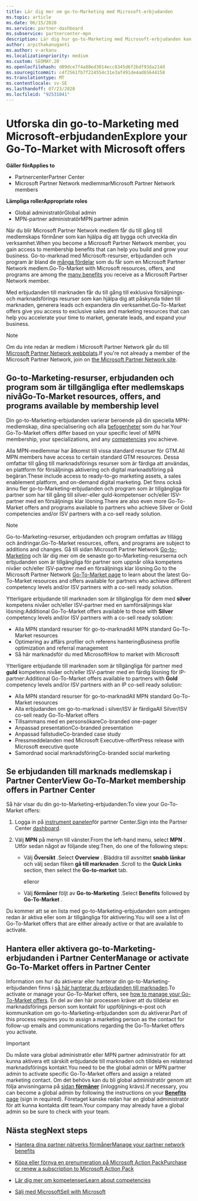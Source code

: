 ```yaml
---
title: Lär dig mer om go-to-Marketing med Microsoft-erbjudanden
ms.topic: article
ms.date: 06/15/2020
ms.service: partner-dashboard
ms.subservice: partnercenter-mpn
description: Lär dig hur go-to-Marketing med Microsoft-erbjudanden kan hjälpa dig att påskynda tiden till marknaden, generera leads och utöka din verksamhet.
author: arpithakanuganti
ms.author: v-arkanu
ms.localizationpriority: medium
ms.custom: SEOMAY.20
ms.openlocfilehash: d09dce7f4a80ed3014ecc8345d6f2bdf93da214d
ms.sourcegitcommit: c4f2561fb7f224554c31e3af491de4ad65644158
ms.translationtype: MT
ms.contentlocale: sv-SE
ms.lasthandoff: 07/23/2020
ms.locfileid: "92531041"
---
```

# <a name="explore-your-go-to-market-with-microsoft-offers"></a><span data-ttu-id="bdc40-103">Utforska din go-to-Marketing med Microsoft-erbjudanden</span><span class="sxs-lookup"><span data-stu-id="bdc40-103">Explore your Go-To-Market with Microsoft offers</span></span>

<span data-ttu-id="bdc40-104">**Gäller för**</span><span class="sxs-lookup"><span data-stu-id="bdc40-104">**Applies to**</span></span>

- <span data-ttu-id="bdc40-105">Partnercenter</span><span class="sxs-lookup"><span data-stu-id="bdc40-105">Partner Center</span></span>
- <span data-ttu-id="bdc40-106">Microsoft Partner Network medlemmar</span><span class="sxs-lookup"><span data-stu-id="bdc40-106">Microsoft Partner Network members</span></span>

<span data-ttu-id="bdc40-107">**Lämpliga roller**</span><span class="sxs-lookup"><span data-stu-id="bdc40-107">**Appropriate roles**</span></span>

- <span data-ttu-id="bdc40-108">Global administratör</span><span class="sxs-lookup"><span data-stu-id="bdc40-108">Global admin</span></span>
- <span data-ttu-id="bdc40-109">MPN-partner administratör</span><span class="sxs-lookup"><span data-stu-id="bdc40-109">MPN partner admin</span></span>

<span data-ttu-id="bdc40-110">När du blir Microsoft Partner Network medlem får du till gång till medlemskaps förmåner som kan hjälpa dig att bygga och utveckla din verksamhet.</span><span class="sxs-lookup"><span data-stu-id="bdc40-110">When you become a Microsoft Partner Network member, you gain access to membership benefits that can help you build and grow your business.</span></span> <span data-ttu-id="bdc40-111">Go-to-marknad med Microsoft-resurser, erbjudanden och program är bland de [många fördelar](https://partner.microsoft.com/manage-your-partner-network-benefits) som du får som en Microsoft Partner Network medlem.</span><span class="sxs-lookup"><span data-stu-id="bdc40-111">Go-To-Market with Microsoft resources, offers, and programs are among the [many benefits](https://partner.microsoft.com/manage-your-partner-network-benefits) you receive as a Microsoft Partner Network member.</span></span>

<span data-ttu-id="bdc40-112">Med erbjudanden till marknaden får du till gång till exklusiva försäljnings-och marknadsförings resurser som kan hjälpa dig att påskynda tiden till marknaden, generera leads och expandera din verksamhet.</span><span class="sxs-lookup"><span data-stu-id="bdc40-112">Go-To-Market offers give you access to exclusive sales and marketing resources that can help you accelerate your time to market, generate leads, and expand your business.</span></span>

>[!NOTE]
><span data-ttu-id="bdc40-113">Om du inte redan är medlem i Microsoft Partner Network går du till [Microsoft Partner Network webbplats](https://partner.microsoft.com/membership).</span><span class="sxs-lookup"><span data-stu-id="bdc40-113">If you're not already a member of the Microsoft Partner Network, join on [the Microsoft Partner Network site](https://partner.microsoft.com/membership).</span></span>

## <a name="go-to-market-resources-offers-and-programs-available-by-membership-level"></a><span data-ttu-id="bdc40-114">Go-to-Marketing-resurser, erbjudanden och program som är tillgängliga efter medlemskaps nivå</span><span class="sxs-lookup"><span data-stu-id="bdc40-114">Go-To-Market resources, offers, and programs available by membership level</span></span>

<span data-ttu-id="bdc40-115">Din go-to-Marketing-erbjudanden varierar beroende på din speciella MPN-medlemskap, dina specialisering och alla [befogenheter](learn-about-competencies.md) som du har.</span><span class="sxs-lookup"><span data-stu-id="bdc40-115">Your Go-To-Market offers differ based on your specific level of MPN membership, your specializations, and any [competencies](learn-about-competencies.md) you achieve.</span></span>

<span data-ttu-id="bdc40-116">Alla MPN-medlemmar har åtkomst till vissa standard resurser för GTM.</span><span class="sxs-lookup"><span data-stu-id="bdc40-116">All MPN members have access to certain standard GTM resources.</span></span> <span data-ttu-id="bdc40-117">Dessa omfattar till gång till marknadsförings resurser som är färdiga att användas, en plattform för försäljnings aktivering och digital marknadsföring på begäran.</span><span class="sxs-lookup"><span data-stu-id="bdc40-117">These include access to ready-to-go marketing assets, a sales enablement platform, and on-demand digital marketing.</span></span> <span data-ttu-id="bdc40-118">Det finns också ännu fler go-to-Marketing-erbjudanden och program som är tillgängliga för partner som har till gång till silver-eller guld-kompetenser och/eller ISV-partner med en försäljnings klar lösning.</span><span class="sxs-lookup"><span data-stu-id="bdc40-118">There are also even more Go-To-Market offers and programs available to partners who achieve Silver or Gold competencies and/or ISV partners with a co-sell ready solution.</span></span>

>[!NOTE]
><span data-ttu-id="bdc40-119">Go-to-Marketing-resurser, erbjudanden och program omfattas av tillägg och ändringar.</span><span class="sxs-lookup"><span data-stu-id="bdc40-119">Go-To-Market resources, offers, and programs are subject to additions and changes.</span></span> <span data-ttu-id="bdc40-120">Gå till sidan Microsoft Partner Network [Go-to-Marketing](https://partner.microsoft.com/membership/go-to-market) och lär dig mer om de senaste go-to-Marketing-resurserna och erbjudanden som är tillgängliga för partner som uppnår olika kompetens nivåer och/eller ISV-partner med en försäljnings klar lösning.</span><span class="sxs-lookup"><span data-stu-id="bdc40-120">Go to the Microsoft Partner Network [Go-To-Market page](https://partner.microsoft.com/membership/go-to-market) to learn about the latest Go-To-Market resources and offers available for partners who achieve different competency levels and/or ISV partners with a co-sell ready solution.</span></span>

<span data-ttu-id="bdc40-121">Ytterligare erbjudande till marknaden som är tillgängliga för dem med **silver** kompetens nivåer och/eller ISV-partner med en samförsäljnings klar lösning:</span><span class="sxs-lookup"><span data-stu-id="bdc40-121">Additional Go-To-Market offers available to those with **Silver** competency levels and/or ISV partners with a co-sell ready solution:</span></span>

- <span data-ttu-id="bdc40-122">Alla MPN standard resurser för go-to-marknad</span><span class="sxs-lookup"><span data-stu-id="bdc40-122">All MPN standard Go-To-Market resources</span></span>
- <span data-ttu-id="bdc40-123">Optimering av affärs profiler och referens hantering</span><span class="sxs-lookup"><span data-stu-id="bdc40-123">Business profile optimization and referral management</span></span>
- <span data-ttu-id="bdc40-124">Så här marknadsför du med Microsoft</span><span class="sxs-lookup"><span data-stu-id="bdc40-124">How to market with Microsoft</span></span>

<span data-ttu-id="bdc40-125">Ytterligare erbjudande till marknaden som är tillgängliga för partner med **guld** kompetens nivåer och/eller ISV-partner med en färdig lösning för IP-partner:</span><span class="sxs-lookup"><span data-stu-id="bdc40-125">Additional Go-To-Market offers available to partners with **Gold** competency levels and/or ISV partners with an IP co-sell ready solution:</span></span>

- <span data-ttu-id="bdc40-126">Alla MPN standard resurser för go-to-marknad</span><span class="sxs-lookup"><span data-stu-id="bdc40-126">All MPN standard Go-To-Market resources</span></span>
- <span data-ttu-id="bdc40-127">Alla erbjudanden om go-to-marknad i silver/ISV är färdiga</span><span class="sxs-lookup"><span data-stu-id="bdc40-127">All Silver/ISV co-sell ready Go-To-Market offers</span></span>
- <span data-ttu-id="bdc40-128">Tillsammans med en personsökare</span><span class="sxs-lookup"><span data-stu-id="bdc40-128">Co-branded one-pager</span></span>
- <span data-ttu-id="bdc40-129">Anpassad presentation</span><span class="sxs-lookup"><span data-stu-id="bdc40-129">Co-branded presentation</span></span>
- <span data-ttu-id="bdc40-130">Anpassad fallstudie</span><span class="sxs-lookup"><span data-stu-id="bdc40-130">Co-branded case study</span></span>
- <span data-ttu-id="bdc40-131">Pressmeddelanden med Microsoft Executive-offert</span><span class="sxs-lookup"><span data-stu-id="bdc40-131">Press release with Microsoft executive quote</span></span>
- <span data-ttu-id="bdc40-132">Samordnad social marknadsföring</span><span class="sxs-lookup"><span data-stu-id="bdc40-132">Co-branded social marketing</span></span>

## <a name="view-go-to-market-membership-offers-in-partner-center"></a><span data-ttu-id="bdc40-133">Se erbjudanden till marknads medlemskap i Partner Center</span><span class="sxs-lookup"><span data-stu-id="bdc40-133">View Go-To-Market membership offers in Partner Center</span></span>

<span data-ttu-id="bdc40-134">Så här visar du din go-to-Marketing-erbjudanden:</span><span class="sxs-lookup"><span data-stu-id="bdc40-134">To view your Go-To-Market offers:</span></span>

1. <span data-ttu-id="bdc40-135">Logga in på [instrument panelen](https://partner.microsoft.com/dashboard)för partner Center.</span><span class="sxs-lookup"><span data-stu-id="bdc40-135">Sign into the Partner Center [dashboard](https://partner.microsoft.com/dashboard).</span></span>

2. <span data-ttu-id="bdc40-136">Välj **MPN** på menyn till vänster.</span><span class="sxs-lookup"><span data-stu-id="bdc40-136">From the left-hand menu, select **MPN** .</span></span> <span data-ttu-id="bdc40-137">Utför sedan något av följande steg:</span><span class="sxs-lookup"><span data-stu-id="bdc40-137">Then, do one of the following steps:</span></span>

   - <span data-ttu-id="bdc40-138">Välj **Översikt** .</span><span class="sxs-lookup"><span data-stu-id="bdc40-138">Select **Overview** .</span></span> <span data-ttu-id="bdc40-139">Bläddra till avsnittet **snabb länkar** och välj sedan fliken **gå till marknaden** .</span><span class="sxs-lookup"><span data-stu-id="bdc40-139">Scroll to the **Quick Links** section, then select the **Go-to-market** tab.</span></span>

     <span data-ttu-id="bdc40-140">eller</span><span class="sxs-lookup"><span data-stu-id="bdc40-140">or</span></span>

   - <span data-ttu-id="bdc40-141">Välj **förmåner** följt av **Go-to-Marketing** .</span><span class="sxs-lookup"><span data-stu-id="bdc40-141">Select **Benefits** followed by **Go-To-Market** .</span></span>

<span data-ttu-id="bdc40-142">Du kommer att se en lista med go-to-Marketing-erbjudanden som antingen redan är aktiva eller som är tillgängliga för aktivering.</span><span class="sxs-lookup"><span data-stu-id="bdc40-142">You will see a list of Go-To-Market offers that are either already active or that are available to activate.</span></span>

## <a name="manage-or-activate-go-to-market-offers-in-partner-center"></a><span data-ttu-id="bdc40-143">Hantera eller aktivera go-to-Marketing-erbjudanden i Partner Center</span><span class="sxs-lookup"><span data-stu-id="bdc40-143">Manage or activate Go-To-Market offers in Partner Center</span></span>

<span data-ttu-id="bdc40-144">Information om hur du aktiverar eller hanterar din go-to-Marketing-erbjudanden finns i [så här hanterar du erbjudanden till marknaden](manage-your-partner-network-benefits.md#manage-go-to-market-offers).</span><span class="sxs-lookup"><span data-stu-id="bdc40-144">To activate or manage your Go-To-Market offers, see [how to manage your Go-To-Market offers](manage-your-partner-network-benefits.md#manage-go-to-market-offers).</span></span> <span data-ttu-id="bdc40-145">En del av den här processen kräver att du tilldelar en marknadsförings person som kontakt för uppföljnings-e-post och kommunikation om go-to-Marketing-erbjudanden som du aktiverar.</span><span class="sxs-lookup"><span data-stu-id="bdc40-145">Part of this process requires you to assign a marketing person as the contact for follow-up emails and communications regarding the Go-To-Market offers you activate.</span></span>

>[!IMPORTANT]
><span data-ttu-id="bdc40-146">Du måste vara global administratör eller MPN partner administratör för att kunna aktivera ett särskilt erbjudande till marknaden och tilldela en relaterad marknadsförings kontakt.</span><span class="sxs-lookup"><span data-stu-id="bdc40-146">You need to be the global admin or MPN partner admin to activate specific Go-To-Market offers and assign a related marketing contact.</span></span> <span data-ttu-id="bdc40-147">Om det behövs kan du bli global administratör genom att följa anvisningarna på [sidan **förmåner**](https://partnercenter.microsoft.com/pcv/partnership/benefits) (inloggning krävs).</span><span class="sxs-lookup"><span data-stu-id="bdc40-147">If necessary, you can become a global admin by following the instructions on your [**Benefits** page](https://partnercenter.microsoft.com/pcv/partnership/benefits) (sign in required).</span></span> <span data-ttu-id="bdc40-148">Företaget kanske redan har en global administratör för att kunna kontakta ditt team.</span><span class="sxs-lookup"><span data-stu-id="bdc40-148">Your company may already have a global admin so be sure to check with your team.</span></span>

## <a name="next-steps"></a><span data-ttu-id="bdc40-149">Nästa steg</span><span class="sxs-lookup"><span data-stu-id="bdc40-149">Next steps</span></span>

- [<span data-ttu-id="bdc40-150">Hantera dina partner nätverks förmåner</span><span class="sxs-lookup"><span data-stu-id="bdc40-150">Manage your partner network benefits</span></span>](manage-your-partner-network-benefits.md)

- [<span data-ttu-id="bdc40-151">Köpa eller förnya en prenumeration på Microsoft Action Pack</span><span class="sxs-lookup"><span data-stu-id="bdc40-151">Purchase or renew a subscription to Microsoft Action Pack</span></span>](mpn-get-action-pack.md)

- [<span data-ttu-id="bdc40-152">Lär dig mer om kompetenser</span><span class="sxs-lookup"><span data-stu-id="bdc40-152">Learn about competencies</span></span>](learn-about-competencies.md)

- [<span data-ttu-id="bdc40-153">Sälj med Microsoft</span><span class="sxs-lookup"><span data-stu-id="bdc40-153">Sell with Microsoft</span></span>](https://partner.microsoft.com/membership/sell-with-microsoft)
